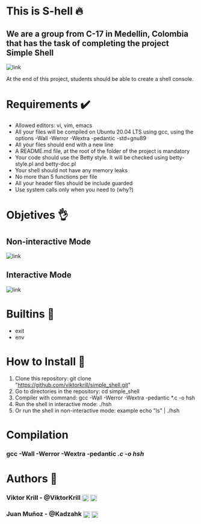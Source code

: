# This is S-hell 🔥
## We are a group from C-17 in Medellin, Colombia that has the task of completing the project **Simple Shell**

![link](https://user-images.githubusercontent.com/6069066/56404396-70b14d00-6234-11e9-93cd-54461bf40c96.gif)

At the end of this project, students should be able to create a shell console.

# Requirements ✔️

- Allowed editors: vi, vim, emacs
- All your files will be compiled on Ubuntu 20.04 LTS using gcc, using the options -Wall -Werror -Wextra -pedantic -std=gnu89
- All your files should end with a new line
- A README.md file, at the root of the folder of the project is mandatory
- Your code should use the Betty style. It will be checked using betty-style.pl and betty-doc.pl
- Your shell should not have any memory leaks
- No more than 5 functions per file
- All your header files should be include guarded
- Use system calls only when you need to (why?)


# Objetives 👌
## Non-interactive Mode
![link](https://i.imgur.com/X0aOYYK.png)

## Interactive Mode
![link](https://i.imgur.com/W58nZ5h.png)

# Builtins 🚩
 - exit
 - env

# How to Install 🙌
1. Clone this repository: git clone "https://github.com/viktorkrill/simple_shell.git"
2. Go to directories in the repository: cd simple_shell
3. Compiler with command: gcc -Wall -Werror -Wextra -pedantic *.c -o hsh
4. Run the shell in interactive mode: ./hsh
5. Or run the shell in non-interactive mode: example echo "ls" | ./hsh

# Compilation

### gcc -Wall -Werror -Wextra -pedantic *.c -o hsh*

# Authors 🤖

### Viktor Krill - @ViktorKrill <a href="https://www.twitter.com/Dev_Vikk" rel="nofollow"> <img width="18px" align="center" src="https://raw.githubusercontent.com/rahulbanerjee26/githubAboutMeGenerator/main/icons/twitter.svg" style="max-width: 100%;"></a> <a href="https://www.github.com/viktorkrill"> <img width="18px" align="center" src="https://raw.githubusercontent.com/rahulbanerjee26/githubAboutMeGenerator/main/icons/github.svg" style="max-width: 100%;"></a>

### Juan Muñoz - @Kadzahk <a href="https://www.twitter.com/Kadzahk" rel="nofollow"> <img width="18px" align="center" src="https://raw.githubusercontent.com/rahulbanerjee26/githubAboutMeGenerator/main/icons/twitter.svg" style="max-width: 100%;"></a> <a href="https://www.github.com/Kadzahk"> <img width="18px" align="center" src="https://raw.githubusercontent.com/rahulbanerjee26/githubAboutMeGenerator/main/icons/github.svg" style="max-width: 100%;"></a>
